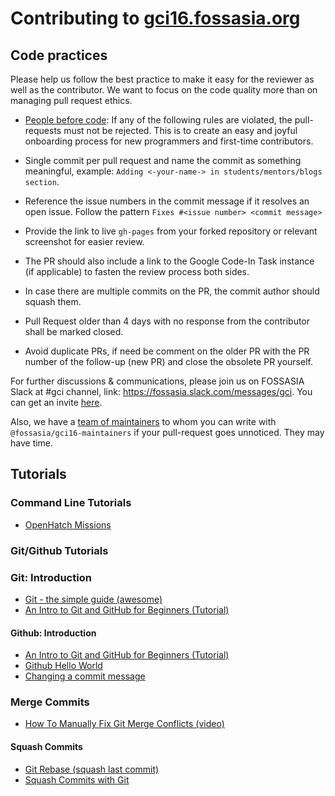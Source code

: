 # Contributing to [gci16.fossasia.org](http://gci16.fossasia.org/)

## Code practices

Please help us follow the best practice to make it easy for the reviewer as well as the contributor.
We want to focus on the code quality more than on managing pull request ethics.

- [People before code](http://hintjens.com/blog:95): If any of the following rules are violated, the pull-requests must not be rejected. This is to create an easy and joyful onboarding process for new programmers and first-time contributors.

- Single commit per pull request and name the commit as something meaningful, example: `Adding <-your-name-> in students/mentors/blogs section`.

- Reference the issue numbers in the commit message if it resolves an open issue. Follow the pattern `Fixes #<issue number> <commit message>`

- Provide the link to live `gh-pages` from your forked repository or relevant screenshot for easier review.

- The PR should also include a link to the Google Code-In Task instance (if applicable) to fasten the review process both sides.

- In case there are multiple commits on the PR, the commit author should squash them.

- Pull Request older than 4 days with no response from the contributor shall be marked closed.

- Avoid duplicate PRs, if need be comment on the older PR with the PR number of the follow-up (new PR) and close the obsolete PR yourself.

For further discussions & communications, please join us on FOSSASIA Slack at #gci channel, link: <https://fossasia.slack.com/messages/gci>.
You can get an invite [here](http://fossasia-slack.herokuapp.com/).

Also, we have a [team of maintainers](maintainers.md) to whom you can write with `@fossasia/gci16-maintainers`
if your pull-request goes unnoticed. They may have time.

## Tutorials

### Command Line Tutorials

- [OpenHatch Missions](https://openhatch.org/missions/)

### Git/Github Tutorials

### Git: Introduction

- [Git - the simple guide (awesome)](http://rogerdudler.github.io/git-guide/)
- [An Intro to Git and GitHub for Beginners (Tutorial)](http://product.hubspot.com/blog/git-and-github-tutorial-for-beginners)

#### Github: Introduction

- [An Intro to Git and GitHub for Beginners (Tutorial)](http://product.hubspot.com/blog/git-and-github-tutorial-for-beginners)
- [Github Hello World](https://guides.github.com/activities/hello-world/)
- [Changing a commit message](https://help.github.com/articles/changing-a-commit-message/)

### Merge Commits

- [How To Manually Fix Git Merge Conflicts (video)](https://www.youtube.com/watch?v=g8BRcB9NLp4)

#### Squash Commits

- [Git Rebase (squash last commit)](https://www.youtube.com/watch?v=qh9KtjfjzCU)
- [Squash Commits with Git](https://davidwalsh.name/squash-commits-git)
